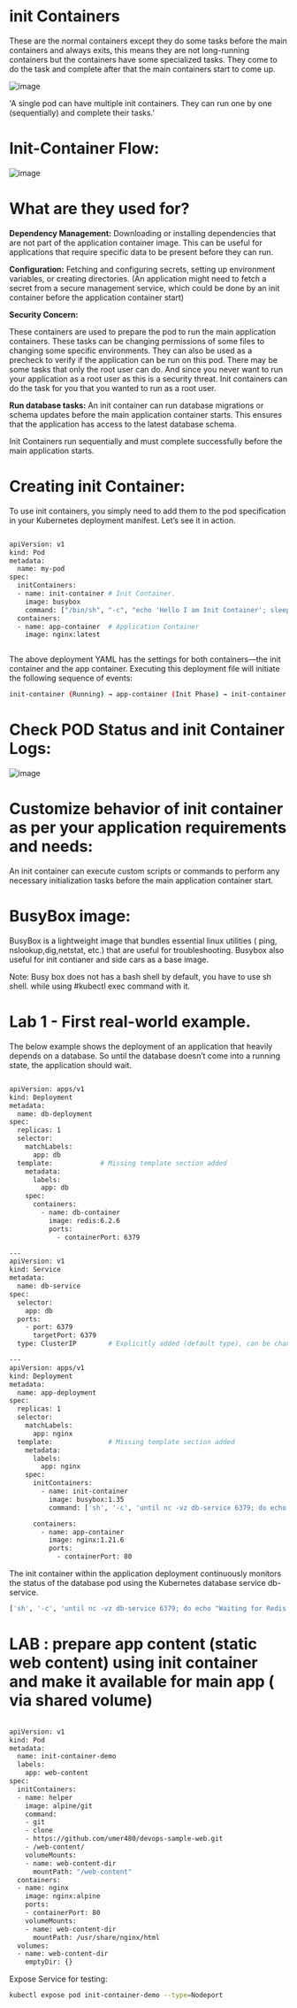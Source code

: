 # init Containers

These are the normal containers except they do some tasks before the main containers and always exits, this means they are not long-running containers but the containers have some specialized tasks. They come to do the task and complete after that the main containers start to come up.

![image](https://github.com/user-attachments/assets/362f656b-5831-44c4-9f72-94284f9e8361)


'A single pod can have multiple init containers. They can run one by one (sequentially) and complete their tasks.'


# Init-Container Flow:

![image](https://github.com/user-attachments/assets/971ce6df-1446-4376-80fe-8fa0a1734565)



# What are they used for?

**Dependency Management:** Downloading or installing dependencies that are not part of the application container image. This can be useful for applications that require specific data to be present before they can run.

**Configuration:** Fetching and configuring secrets, setting up environment variables, or creating directories.  (An application might need to fetch a secret from a secure management service, which could be done by an init container before the application container start)

**Security Concern:**

These containers are used to prepare the pod to run the main application containers. These tasks can be changing permissions of some files to changing some specific environments. They can also be used as a precheck to verify if the application can be run on this pod.
There may be some tasks that only the root user can do. And since you never want to run your application as a root user as this is a security threat. Init containers can do the task for you that you wanted to run as a root user.

**Run database tasks:**
An init container can run database migrations or schema updates before the main application container starts. This ensures that the application has access to the latest database schema.

Init Containers run sequentially and must complete successfully before the main application starts.

# Creating init Container:

To use init containers, you simply need to add them to the pod specification in your Kubernetes deployment manifest. Let’s see it in action.

```bash

apiVersion: v1
kind: Pod
metadata:
  name: my-pod
spec:
  initContainers:
  - name: init-container # Init Container.
    image: busybox
    command: ["/bin/sh", "-c", "echo 'Hello I am Init Container'; sleep 60"]
  containers:
  - name: app-container  # Application Container
    image: nginx:latest



```

The above deployment YAML has the settings for both containers—the init container and the app container. Executing this deployment file will initiate the following sequence of events:


```bash
init-container (Running) → app-container (Init Phase) → init-container (Completed) → app-container (Running)
```


# Check POD Status and init Container Logs:

![image](https://github.com/user-attachments/assets/26adec2a-d056-4996-8588-f3df27311b2d)


# Customize behavior of init container as per your application requirements and needs:

An init container can execute custom scripts or commands to perform any necessary initialization tasks before the main application container start.





# BusyBox image:
BusyBox is a lightweight image that bundles essential linux utilities ( ping, nslookup,dig,netstat, etc.) that are useful for troubleshooting.
Busybox also useful for init contianer and side cars as a base image.

Note: Busy box does not has a bash shell by default, you have to use sh shell. while using #kubectl exec command with it.




# Lab 1 - First real-world example.

The below example shows the deployment of an application that heavily depends on a database. So until the database doesn’t come into a running state, the application should wait.

```bash

apiVersion: apps/v1
kind: Deployment
metadata:
  name: db-deployment
spec:
  replicas: 1
  selector:
    matchLabels:
      app: db
  template:            # Missing template section added
    metadata:
      labels:
        app: db
    spec:
      containers:
        - name: db-container
          image: redis:6.2.6
          ports:
            - containerPort: 6379 

---
apiVersion: v1
kind: Service
metadata:
  name: db-service
spec:
  selector:
    app: db
  ports:
    - port: 6379
      targetPort: 6379
  type: ClusterIP        # Explicitly added (default type), can be changed if needed

---
apiVersion: apps/v1
kind: Deployment
metadata:
  name: app-deployment
spec:
  replicas: 1
  selector:
    matchLabels:
      app: nginx
  template:              # Missing template section added
    metadata:
      labels:
        app: nginx
    spec:
      initContainers:
        - name: init-container
          image: busybox:1.35
          command: ['sh', '-c', 'until nc -vz db-service 6379; do echo "Waiting for Redis DB..."; sleep 30; done; echo "Redis DB is now reachable!"']

      containers:
        - name: app-container
          image: nginx:1.21.6
          ports:
            - containerPort: 80

```


The init container within the application deployment continuously monitors the status of the database pod using the Kubernetes database service db-service.

```bash
['sh', '-c', 'until nc -vz db-service 6379; do echo "Waiting for Redis DB..."; sleep 30; done; echo "Redis DB is now reachable!"']
```


# LAB :  prepare app content (static web content) using init container and make it available for main app ( via shared volume)


```bash

apiVersion: v1
kind: Pod
metadata:
  name: init-container-demo
  labels:
    app: web-content
spec:
  initContainers:
  - name: helper
    image: alpine/git
    command:
    - git 
    - clone
    - https://github.com/umer480/devops-sample-web.git
    - /web-content/
    volumeMounts:
    - name: web-content-dir
      mountPath: "/web-content"
  containers:
  - name: nginx
    image: nginx:alpine
    ports:
    - containerPort: 80
    volumeMounts:
    - name: web-content-dir
      mountPath: /usr/share/nginx/html
  volumes:
  - name: web-content-dir
    emptyDir: {}

```

Expose Service for testing:

```bash
kubectl expose pod init-container-demo --type=Nodeport
```


